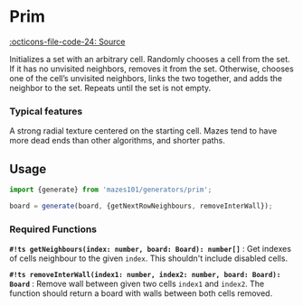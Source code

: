 # Prim

[:octicons-file-code-24: Source](https://github.com/nmanumr/mazes101/blob/master/src/generators/prim.ts)

Initializes a set with an arbitrary cell. Randomly chooses a cell from the set. If it has no unvisited neighbors,
removes it from the set. Otherwise, chooses one of the cell’s unvisited neighbors, links the two together,
and adds the neighbor to the set. Repeats until the set is not empty.

### Typical features

A strong radial texture centered on the starting cell. Mazes tend to have more dead ends than other algorithms,
and shorter paths.

## Usage

```js
import {generate} from 'mazes101/generators/prim';

board = generate(board, {getNextRowNeighbours, removeInterWall});
```

### Required Functions

**`#!ts getNeighbours(index: number, board: Board): number[]`**
:   Get indexes of cells neighbour to the given `index`. This shouldn't include disabled cells. 

**`#!ts removeInterWall(index1: number, index2: number, board: Board): Board`**
:   Remove wall between given two cells `index1` and `index2`.
  The function should return a board with walls between both cells removed.
